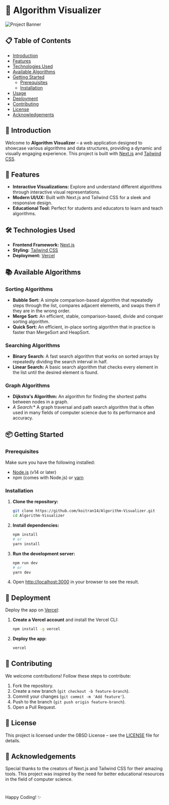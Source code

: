 # 🌟 Algorithm Visualizer

![Project Banner](https://via.placeholder.com/800x200.png?text=Algorithm+Visualizer)

## 📋 Table of Contents

- [Introduction](#-introduction)
- [Features](#-features)
- [Technologies Used](#-technologies-used)
- [Available Algorithms](#-available-algorithms)
- [Getting Started](#-getting-started)
  - [Prerequisites](#prerequisites)
  - [Installation](#installation)
- [Usage](#usage)
- [Deployment](#-deployment)
- [Contributing](#-contributing)
- [License](#-license)
- [Acknowledgements](#-acknowledgements)

## 🚀 Introduction

Welcome to **Algorithm Visualizer** – a web application designed to showcase various algorithms and data structures, providing a dynamic and visually engaging experience. This project is built with [Next.js](https://nextjs.org/) and [Tailwind CSS](https://tailwindcss.com/).

## 🎨 Features

- **Interactive Visualizations:** Explore and understand different algorithms through interactive visual representations.
- **Modern UI/UX:** Built with Next.js and Tailwind CSS for a sleek and responsive design.
- **Educational Tool:** Perfect for students and educators to learn and teach algorithms.

## 🛠️ Technologies Used

- **Frontend Framework:** [Next.js](https://nextjs.org/)
- **Styling:** [Tailwind CSS](https://tailwindcss.com/)
- **Deployment:** [Vercel](https://vercel.com/)

## 📚 Available Algorithms

### Sorting Algorithms
- **Bubble Sort:** A simple comparison-based algorithm that repeatedly steps through the list, compares adjacent elements, and swaps them if they are in the wrong order.
- **Merge Sort:** An efficient, stable, comparison-based, divide and conquer sorting algorithm.
- **Quick Sort:** An efficient, in-place sorting algorithm that in practice is faster than MergeSort and HeapSort.

### Searching Algorithms
- **Binary Search:** A fast search algorithm that works on sorted arrays by repeatedly dividing the search interval in half.
- **Linear Search:** A basic search algorithm that checks every element in the list until the desired element is found.

### Graph Algorithms
- **Dijkstra's Algorithm:** An algorithm for finding the shortest paths between nodes in a graph.
- **A* Search:** A graph traversal and path search algorithm that is often used in many fields of computer science due to its performance and accuracy.

## 📦 Getting Started

### Prerequisites

Make sure you have the following installed:
- [Node.js](https://nodejs.org/) (v14 or later)
- npm (comes with Node.js) or [yarn](https://yarnpkg.com/)

### Installation

1. **Clone the repository:**
   ```bash
   git clone https://github.com/koitran14/Algorithm-Visualizer.git
   cd Algorithm-Visualizer
   ```

2. **Install dependencies:**
   ```bash
   npm install
   # or
   yarn install
   ```

3. **Run the development server:**
   ```bash
   npm run dev
   # or
   yarn dev
   ```

4. Open [http://localhost:3000](http://localhost:3000) in your browser to see the result.

## 🚀 Deployment

Deploy the app on [Vercel](https://vercel.com/):

1. **Create a Vercel account** and install the Vercel CLI:
   ```bash
   npm install -g vercel
   ```

2. **Deploy the app:**
   ```bash
   vercel
   ```

## 🤝 Contributing

We welcome contributions! Follow these steps to contribute:
1. Fork the repository.
2. Create a new branch (`git checkout -b feature-branch`).
3. Commit your changes (`git commit -m 'Add feature'`).
4. Push to the branch (`git push origin feature-branch`).
5. Open a Pull Request.

## 📝 License

This project is licensed under the 0BSD License – see the [LICENSE](./LICENSE) file for details.

## 🌟 Acknowledgements

Special thanks to the creators of Next.js and Tailwind CSS for their amazing tools. This project was inspired by the need for better educational resources in the field of computer science.

#

Happy Coding! ✨
